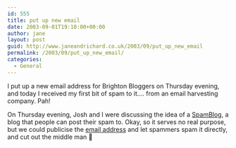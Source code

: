 ```yaml
---
id: 555
title: put up new email
date: 2003-09-01T19:10:00+00:00
author: jane
layout: post
guid: http://www.janeandrichard.co.uk/2003/09/put_up_new_email
permalink: /2003/09/put_up_new_email/
categories:
  - General
---
```

I put up a new email address for Brighton Bloggers on Thursday evening, and today I received my first bit of spam to it&#8230;. from an email harvesting company. Pah!

On Thursday evening, Josh and I were discussing the idea of a [SpamBlog](http://byteclub.co.uk/), a blog that people can post their spam to. Okay, so it serves no real purpose, but we could publicise the [email address](mailto:ooshy.spamblog001@blogger.com) and let spammers spam it directly, and cut out the middle man 🙂
